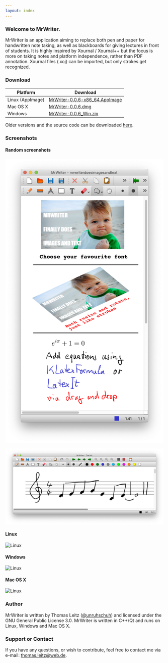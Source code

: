 ```yaml
---
layout: index
---
```


### Welcome to MrWriter.
MrWriter is an application aiming to replace both pen and paper for handwritten note taking, as well as blackboards for giving lectures in front of students. It is highly inspired by Xournal / Xournal++ but the focus is more on taking notes and platform independence, rather than PDF annotation. Xournal files (.xoj) can be imported, but only strokes get recognized.

### Download

| Platform | Download |
| --- | --- |
| Linux (AppImage) | [MrWriter-0.0.6-x86_64.AppImage](https://github.com/unruhschuh/MrWriter/releases/download/v0.0.6/MrWriter-0.0.6-x86_64.AppImage) |
| Mac OS X | [MrWriter-0.0.6.dmg](https://github.com/unruhschuh/MrWriter/releases/download/v0.0.6/MrWriter-0.0.6.dmg) |
| Windows | [MrWriter-0.0.6_Win.zip](https://github.com/unruhschuh/MrWriter/releases/download/v0.0.6/MrWriter-0.0.6_Win.zip) |

Older versions and the source code can be downloaded [here](https://github.com/unruhschuh/MrWriter/releases).

### Screenshots

#### Random screenshots

![Images and Text](images/MrWriterImagesText.png)

![Images and Text](images/TheLick.png)

#### Linux
![Linux](images/MrWriterLin.png)

#### Windows
![Linux](images/MrWriterWin.png)

#### Mac OS X
![Linux](images/MrWriterMac.png)

### Author
MrWriter is written by Thomas Leitz ([@unruhschuh](http://github.com/unruhschuh)) and licensed under the GNU General Public License 3.0. MrWriter is written in C++/Qt and runs on Linux, Windows and Mac OS X.

### Support or Contact
If you have any questions, or wish to contribute, feel free to contact me via e-mail: thomas.leitz@web.de.

